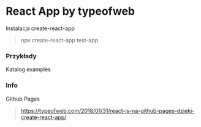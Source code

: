 # React App by typeofweb

Instalacja create-react-app
> npx create-react-app test-app

### Przykłady

Katalog examples

### Info

Github Pages
 > https://typeofweb.com/2018/01/31/react-js-na-github-pages-dzieki-create-react-app/